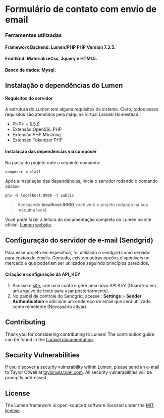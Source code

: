 # Formulário de contato com envio de email

### Ferramentas utilizadas
#### Framework Backend: Lumen/PHP PHP Version 7.3.5.
#### FrontEnd: MaterializeCss, Jquery e HTML5.
#### Banco de dados: Mysql.


## Instalação e dependências do Lumen

#### Requisitos do servidor
A estrutura do Lumen tem alguns requisitos de sistema. Claro, todos esses requisitos são atendidos pela máquina virtual Laravel Homestead :

- PHP> = 5.5.9
- Extensão OpenSSL PHP
- Extensão PHP Mbstring
- Extensão Tokenizer PHP

#### Instalação das dependências via composer

Na pasta do projeto rode o seguinte comando:
```
composer install
```

Após a instalação das dependências, inicie o servidor rodando o comando abaixo:
```
php -S localhost:8000 -t public
```

> Acessando <b>localhost:8000</b> você verá o projeto rodando na sua máquina local.

Você pode fazer a leitura da documentação completa do Lumen no site oficial: [Lumen website](https://lumen.laravel.com/docs).

## Configuração do servidor de e-mail (Sendgrid)
Para esse projeto em específico, foi utilizado o sendgrid como servidor para envios de emails. Contudo, existem outras opçõos disponíveis no mercado e que poderiam ser utilizados seguindo princípios parecidos.

#### Criação e configuração da API_KEY

1. Acesse o [site](app.sendgrid.com), crie uma conta e gere uma nova API KEY (Guarde-a em um arquivo de texto para usar posteriormente).
2. No painel de controle do Sendgrid, acesse : <b>Settings</b> > <b>Sender Authentication</b> e adicione um endereço de email que será utilizado como remetente (Necessário ativar).


## Contributing

Thank you for considering contributing to Lumen! The contribution guide can be found in the [Laravel documentation](https://laravel.com/docs/contributions).

## Security Vulnerabilities

If you discover a security vulnerability within Lumen, please send an e-mail to Taylor Otwell at taylor@laravel.com. All security vulnerabilities will be promptly addressed.

## License

The Lumen framework is open-sourced software licensed under the [MIT license](https://opensource.org/licenses/MIT).
